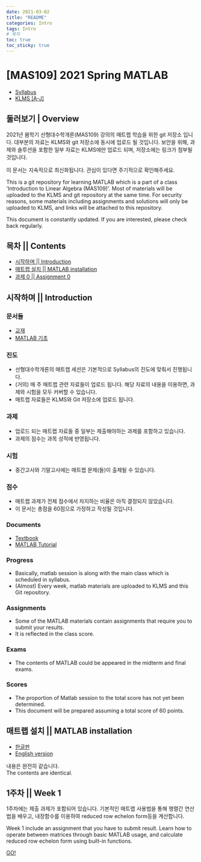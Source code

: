 ```yaml
---
date: 2021-03-02
title: "README"
categories: Intro
tags: Intro
# 목차
toc: true  
toc_sticky: true 
---
```


# [MAS109] 2021 Spring MATLAB

- [Syllabus](Intro/MAS109_Syllabus.pdf)
- [KLMS [A-J]](https://klms.kaist.ac.kr/course/view.php?id=126529)

## 둘러보기 | Overview
2021년 봄학기 선형대수학개론(MAS109) 강의의 매트랩 학습을 위한 git 저장소 입니다. 대부분의 자료는 KLMS와 git 저장소에 동시에 업로드 될  것입니다. 보안을 위해, 과제와 솔루션을 포함한 일부 자료는 KLMS에만 업로드 되며, 저장소에는 링크가 첨부될 것입니다.

이 문서는 지속적으로 최신화됩니다. 관심이 있다면 주기적으로 확인해주세요.

This is a git repository for learning MATLAB which is a part of a class 'Introduction to Linear Algebra (MAS109)'. Most of materials will be uploaded to the KLMS and git repository at the same time. For security reasons, some materials including assignments and solutions will only be uploaded to KLMS, and links will be attached to this repository.

This document is constantly updated. If you are interested, please check back regularly.

## 목차 || Contents
- [시작하며 || Introduction](<#시작하며 || Introduction>)
- [매트랩 설치 || MATLAB installation](<#매트랩 설치 || MATLAB installation>)
- [과제 0 || Assignment 0](#과제-0--Assignment-0)

## 시작하며 || Introduction
### 문서들
- [교재](<Intro/[MAS109] Learning MATLAB with Linear Algebra (Jeon, Lee).pdf>)
- [MATLAB 기초](<Intro/tutorial/MATLAB Tutorial (Spring, 2021).md>)

### 진도
- 선형대수학개론의 매트랩 세션은 기본적으로 Syllabus의 진도에 
맞춰서 진행됩니다.
- (거의) 매 주 매트랩 관련 자료들이 업로드 됩니다. 해당 자료의 내용을 이용하면, 과제와 시험을 모두 커버할 수 있습니다.
- 매트랩 자료들은 KLMS와 Git 저장소에 업로드 됩니다.
### 과제
- 업로드 되는 매트랩 자료들 중 일부는 제출해야하는 과제를 포함하고 있습니다.
- 과제의 점수는 과목 성적에 반영됩니다.
### 시험
- 중간고사와 기말고사에는 매트랩 문제(들)이 출제될 수 있습니다. 
### 점수
- 매트랩 과제가 전체 점수에서 차지하는 비율은 아직 결정되지 않았습니다.
- 이 문서는 총점을 60점으로 가정하고 작성될 것입니다.

### Documents
- [Textbook](<Intro/[MAS109] Learning MATLAB with Linear Algebra (Jeon, Lee).pdf>)
- [MATLAB Tutorial](<Intro/tutorial/MATLAB Tutorial (Spring, 2021).md>)

### Progress
- Basically, matlab session is along with the main class which is scheduled in syllabus.
- (Almost) Every week, matlab materials are uploaded to KLMS and this Git repository.
### Assignments
- Some of the MATLAB materials contain assignments that require you to submit your results.
- It is reflected in the class score.
### Exams
- The contents of MATLAB could be appeared in the midterm and final exams.
### Scores
- The proportion of Matlab session to the total score has not yet been determined.
- This document will be prepared assuming a total score of 60 points.

## 매트랩 설치 || MATLAB installation
- [한글판](Intro/install_guide/MATLAB_Installation_Guide.md)
- [English version](Intro/install_guide/MATLAB_Installation_Guide_eng.md)

내용은 완전히 같습니다.\
The contents are identical.

## 1주차 || Week 1
1주차에는 제출 과제가 포함되어 있습니다. 기본적인 매트랩 사용법을 통해 행렬간 연산법을 배우고, 내장함수를 이용하여 reduced row echelon form등을 계산합니다.

Week 1 include an assignment that you have to submit result. Learn how to operate between matrices through basic MATLAB usage, and calculate reduced row echelon form using built-in functions.

[GO!](<weeks/week1/README.md>)
